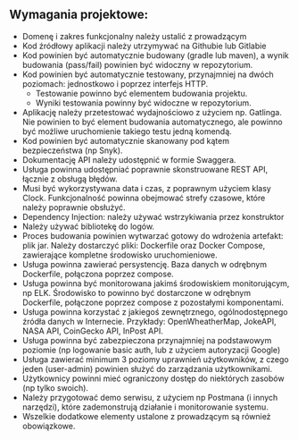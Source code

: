 ## Wymagania projektowe: 
- Domenę i zakres funkcjonalny należy ustalić z prowadzącym 
- Kod źródłowy aplikacji należy utrzymywać na Githubie lub Gitlabie 
- Kod powinien być automatycznie budowany (gradle lub maven), a wynik budowania (pass/fail) powinien być widoczny w repozytorium.
- Kod powinien być automatycznie testowany, przynajmniej na dwóch poziomach: jednostkowo i poprzez interfejs HTTP. 
	- Testowanie powinno być elementem budowania projektu.
	- Wyniki testowania powinny być widoczne w repozytorium.
- Aplikację należy przetestować wydajnościowo z użyciem np. Gatlinga. Nie powinien to być element budowania automatycznego, ale powinno być możliwe uruchomienie takiego testu jedną komendą.
- Kod powinien być automatycznie skanowany pod kątem bezpieczeństwa (np Snyk). 
- Dokumentację API należy udostępnić w formie Swaggera.
- Usługa powinna udostępniać poprawnie skonstruowane REST API, łącznie z obsługą błędów.
- Musi być wykorzystywana data i czas, z poprawnym użyciem klasy Clock. Funkcjonalność powinna obejmować strefy czasowe, które należy poprawnie obsłużyć.
- Dependency Injection: należy używać wstrzykiwania przez konstruktor
- Należy używać bibliotekę do logów.
- Proces budowania powinien wytwarzać gotowy do wdrożenia artefakt: plik jar.  Należy dostarczyć pliki: Dockerfile oraz Docker Compose, zawierające kompletne środowisko uruchomieniowe.
- Usługa powinna zawierać persystencję. Baza danych w odrębnym Dockerfile, połączona poprzez compose.
- Usługa powinna być monitorowana jakimś środowiskiem monitorującym, np ELK. Środowisko to powinno być dostarczone w odrębnym Dockerfile, połączone poprzez compose z pozostałymi komponentami.
- Usługa powinna korzystać z jakiegoś zewnętrznego, ogólnodostępnego źródła danych w Internecie. Przykłady: OpenWheatherMap, JokeAPI, NASA API, CoinGecko API, InPost API.
- Usługa powinna być zabezpieczona przynajmniej na podstawowym poziomie (np logowanie basic auth, lub z użyciem autoryzacji Google)
- Usługa zawierać minimum 3 poziomy uprawnień użytkowników, z czego jeden (user-admin) powinien służyć do zarządzania użytkownikami.
- Użytkownicy powinni mieć ograniczony dostęp do niektórych zasobów (np tylko swoich).
- Należy przygotować demo serwisu, z użyciem np Postmana (i innych narzędzi), które zademonstrują działanie i monitorowanie systemu. 
- Wszelkie dodatkowe elementy ustalone z prowadzącym są również obowiązkowe.

